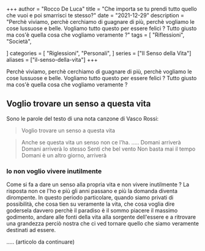 +++
author = "Rocco De Luca"
title = "Che importa se tu prendi tutto quello che vuoi e poi smarrisci te stesso?"
date = "2021-12-29"
description = "Perchè viviamo, perchè cerchiamo di guagnare di più,  perchè vogliamo le cose lussuose e belle. Vogliamo tutto questo per essere felici ? Tutto giusto ma cos'è quella cosa che vogliamo veramente ?"
tags = [
    "Riflessioni",
    "Società",
    
]
categories = [
    "Riglessioni",
    "Personali",
]
series = ["Il Senso della Vita"]
aliases = ["il-senso-della-vita"]
+++

Perchè viviamo, perchè cerchiamo di guagnare di più,  perchè vogliamo le cose lussuose e belle. Vogliamo tutto questo per essere felici ? Tutto giusto ma cos'è quella cosa che vogliamo veramente ?
<!--more-->

## Voglio trovare un senso a questa vita
Sono le parole del testo di una nota canzone di Vasco Rossi:

>Voglio trovare un senso a questa vita 

>Anche se questa vita un senso non ce l'ha. 
>.....
>Domani arriverà
>Domani arriverà lo stesso
>Senti che bel vento
>Non basta mai il tempo
>Domani è un altro giorno, arriverà



### Io non voglio vivere inutilmente

Come si fa a dare un senso alla propria vita e non vivere inutilmente ?
La risposta non ce l'ho e più gli anni passano e più la domanda diventa dirompente.
In questo periodo particolare, quando siamo privati di possibilità, che cosa tien su veramente la vita, che cosa voglia dire godersela davvero perchè il paradiso è il sommo piacere il massimo godimento, andare alle fonti della vita alla sorgente dell'essere e a ritrovare una grandezza perciò nostra che ci ved tornare quello che siamo veramente destinati ad essere.


..... (articolo da continuare)
